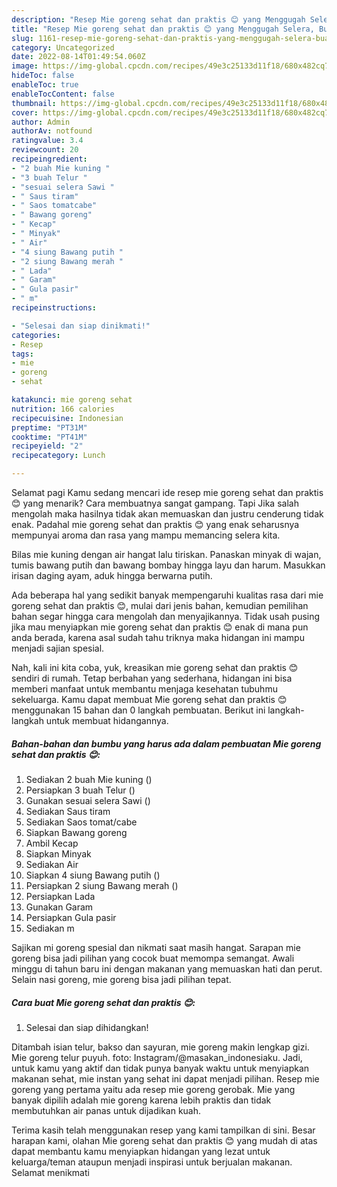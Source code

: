 ```yaml
---
description: "Resep Mie goreng sehat dan praktis 😊 yang Menggugah Selera, Buat Buka Puasa Bikin Ngiler"
title: "Resep Mie goreng sehat dan praktis 😊 yang Menggugah Selera, Buat Buka Puasa Bikin Ngiler"
slug: 1161-resep-mie-goreng-sehat-dan-praktis-yang-menggugah-selera-buat-buka-puasa-bikin-ngiler
category: Uncategorized
date: 2022-08-14T01:49:54.060Z
image: https://img-global.cpcdn.com/recipes/49e3c25133d11f18/680x482cq70/mie-goreng-sehat-dan-praktis-foto-resep-utama.jpg
hideToc: false
enableToc: true
enableTocContent: false
thumbnail: https://img-global.cpcdn.com/recipes/49e3c25133d11f18/680x482cq70/mie-goreng-sehat-dan-praktis-foto-resep-utama.jpg
cover: https://img-global.cpcdn.com/recipes/49e3c25133d11f18/680x482cq70/mie-goreng-sehat-dan-praktis-foto-resep-utama.jpg
author: Admin
authorAv: notfound
ratingvalue: 3.4
reviewcount: 20
recipeingredient:
- "2 buah Mie kuning "
- "3 buah Telur "
- "sesuai selera Sawi "
- " Saus tiram"
- " Saos tomatcabe"
- " Bawang goreng"
- " Kecap"
- " Minyak"
- " Air"
- "4 siung Bawang putih "
- "2 siung Bawang merah "
- " Lada"
- " Garam"
- " Gula pasir"
- " m"
recipeinstructions:

- "Selesai dan siap dinikmati!"
categories:
- Resep
tags:
- mie
- goreng
- sehat

katakunci: mie goreng sehat 
nutrition: 166 calories
recipecuisine: Indonesian
preptime: "PT31M"
cooktime: "PT41M"
recipeyield: "2"
recipecategory: Lunch

---
```



Selamat pagi Kamu sedang mencari ide resep mie goreng sehat dan praktis 😊 yang menarik? Cara membuatnya sangat gampang. Tapi Jika salah mengolah maka hasilnya tidak akan memuaskan dan justru cenderung tidak enak. Padahal mie goreng sehat dan praktis 😊 yang enak seharusnya mempunyai aroma dan rasa yang mampu memancing selera kita.


Bilas mie kuning dengan air hangat lalu tiriskan. Panaskan minyak di wajan, tumis bawang putih dan bawang bombay hingga layu dan harum. Masukkan irisan daging ayam, aduk hingga berwarna putih.

Ada beberapa hal yang sedikit banyak mempengaruhi kualitas rasa dari mie goreng sehat dan praktis 😊, mulai dari jenis bahan, kemudian pemilihan bahan segar hingga cara mengolah dan menyajikannya. Tidak usah pusing jika mau menyiapkan mie goreng sehat dan praktis 😊 enak di mana pun anda berada, karena asal sudah tahu triknya maka hidangan ini mampu menjadi sajian spesial.


Nah, kali ini kita coba, yuk, kreasikan mie goreng sehat dan praktis 😊 sendiri di rumah. Tetap berbahan yang sederhana, hidangan ini bisa memberi manfaat untuk membantu menjaga kesehatan tubuhmu sekeluarga. Kamu dapat membuat Mie goreng sehat dan praktis 😊 menggunakan 15 bahan dan 0 langkah pembuatan. Berikut ini langkah-langkah untuk membuat hidangannya.

<!--inarticleads1-->

##### Bahan-bahan dan bumbu yang harus ada dalam pembuatan Mie goreng sehat dan praktis 😊:

1. Sediakan 2 buah Mie kuning ()
1. Persiapkan 3 buah Telur ()
1. Gunakan sesuai selera Sawi ()
1. Sediakan  Saus tiram
1. Sediakan  Saos tomat/cabe
1. Siapkan  Bawang goreng
1. Ambil  Kecap
1. Siapkan  Minyak
1. Sediakan  Air
1. Siapkan 4 siung Bawang putih ()
1. Persiapkan 2 siung Bawang merah ()
1. Persiapkan  Lada
1. Gunakan  Garam
1. Persiapkan  Gula pasir
1. Sediakan  m


Sajikan mi goreng spesial dan nikmati saat masih hangat. Sarapan mie goreng bisa jadi pilihan yang cocok buat memompa semangat. Awali minggu di tahun baru ini dengan makanan yang memuaskan hati dan perut. Selain nasi goreng, mie goreng bisa jadi pilihan tepat. 

<!--inarticleads2-->

##### Cara buat Mie goreng sehat dan praktis 😊:


1. Selesai dan siap dihidangkan!

Ditambah isian telur, bakso dan sayuran, mie goreng makin lengkap gizi. Mie goreng telur puyuh. foto: Instagram/@masakan_indonesiaku. Jadi, untuk kamu yang aktif dan tidak punya banyak waktu untuk menyiapkan makanan sehat, mie instan yang sehat ini dapat menjadi pilihan. Resep mie goreng yang pertama yaitu ada resep mie goreng gerobak. Mie yang banyak dipilih adalah mie goreng karena lebih praktis dan tidak membutuhkan air panas untuk dijadikan kuah. 

Terima kasih telah menggunakan resep yang kami tampilkan di sini. Besar harapan kami, olahan Mie goreng sehat dan praktis 😊 yang mudah di atas dapat membantu kamu menyiapkan hidangan yang lezat untuk keluarga/teman ataupun menjadi inspirasi untuk berjualan makanan. Selamat menikmati
